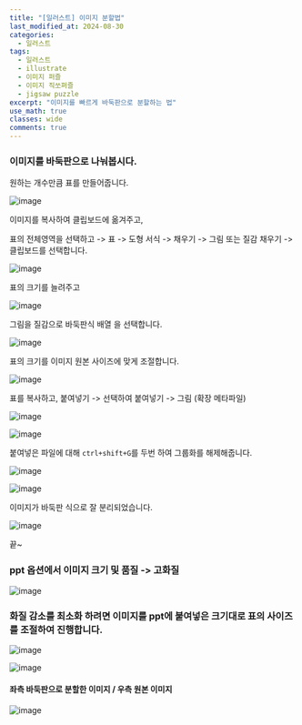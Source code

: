 ```yaml
---
title: "[일러스트] 이미지 분할법"
last_modified_at: 2024-08-30
categories:
  - 일러스트
tags:
  - 일러스트
  - illustrate
  - 이미지 퍼즐
  - 이미지 직쏘퍼즐
  - jigsaw puzzle
excerpt: "이미지를 빠르게 바둑판으로 분할하는 법"
use_math: true
classes: wide
comments: true
---
```


### 이미지를 바둑판으로 나눠봅시다.

원하는 개수만큼 표를 만들어줍니다.

![image](https://github.com/user-attachments/assets/e51a5c5d-5129-4853-b09e-47282f2950a5)

이미지를 복사하여 클립보드에 옮겨주고,

표의 전체영역을 선택하고 -> 표 -> 도형 서식 -> 채우기 -> 그림 또는 질감 채우기 -> 클립보드를 선택합니다.

![image](https://github.com/user-attachments/assets/3268ce0b-e2e7-4b3d-8bcc-d409170d89e4)

표의 크기를 늘려주고 

![image](https://github.com/user-attachments/assets/41b6ac18-1d60-4f0c-97ac-76623b2c15ad)

그림을 질감으로 바둑판식 배열 을 선택합니다.

![image](https://github.com/user-attachments/assets/2a01ef2f-9e71-41d6-956c-b071d6f8e376)

표의 크기를 이미지 원본 사이즈에 맞게 조절합니다.

![image](https://github.com/user-attachments/assets/433eea4e-d84a-4903-b8a6-aa50f39a7329)

표를 복사하고, 붙여넣기 -> 선택하여 붙여넣기 -> 그림 (확장 메타파일)

![image](https://github.com/user-attachments/assets/32cb4cae-ba20-4b51-99e7-81dabed14dbe)

![image](https://github.com/user-attachments/assets/2940d492-9040-492a-af7c-ac4d91fc3f8a)

붙여넣은 파일에 대해 `ctrl+shift+G`를 두번 하여 그룹화를 해제해줍니다.

![image](https://github.com/user-attachments/assets/f08169b6-c0ba-4689-8547-6b026f2707c2)

![image](https://github.com/user-attachments/assets/1645565a-e617-4934-81e4-cb3017954aae)

이미지가 바둑판 식으로 잘 분리되었습니다.

![image](https://github.com/user-attachments/assets/573af53d-f8d0-4994-92cc-0f02e9b5e29a)

끝~

### ppt 옵션에서 이미지 크기 및 품질 -> 고화질

![image](https://github.com/user-attachments/assets/716724b4-e9e0-440c-a852-235f6c476e9d)

### 화질 감소를 최소화 하려면 이미지를 ppt에 붙여넣은 크기대로 표의 사이즈를 조절하여 진행합니다.

![image](https://github.com/user-attachments/assets/89ad6e4d-b79a-408b-96e2-c5efcb9c90fc)

![image](https://github.com/user-attachments/assets/61ce1e43-89fe-416e-83d0-a1f93f6bccc9)

#### 좌측 바둑판으로 분할한 이미지 / 우측 원본 이미지

![image](https://github.com/user-attachments/assets/316e155e-835c-4fd8-a28a-bbcc59226f30)

